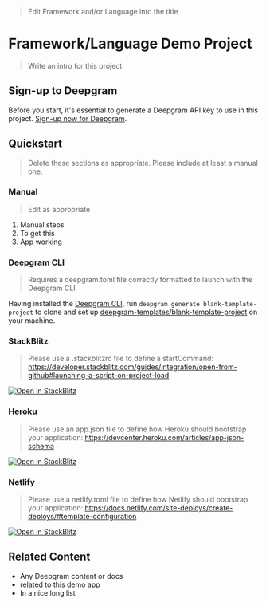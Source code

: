 > Edit Framework and/or Language into the title

# Framework/Language Demo Project

> Write an intro for this project

## Sign-up to Deepgram

Before you start, it's essential to generate a Deepgram API key to use in this project. [Sign-up now for Deepgram](https://console.deepgram.com/signup).

## Quickstart

> Delete these sections as appropriate. Please include at least a manual one.

### Manual

> Edit as appropriate

1. Manual steps
2. To get this
3. App working

### Deepgram CLI

> Requires a deepgram.toml file correctly formatted to launch with the Deepgram CLI

Having installed the [Deepgram CLI](https://github.com/deepgram-devs/deepgram-cli), run `deepgram generate blank-template-project` to clone and set up [deepgram-templates/blank-template-project](https://github.com/deepgram-templates/blank-template-project) on your machine.

### StackBlitz

> Please use a .stackblitzrc file to define a startCommand: https://developer.stackblitz.com/guides/integration/open-from-github#launching-a-script-on-project-load

[![Open in StackBlitz](https://developer.stackblitz.com/img/open_in_stackblitz.svg)](https://stackblitz.com/fork/github/deepgram-templates/blank-template-project)

### Heroku

> Please use an app.json file to define how Heroku should bootstrap your application: https://devcenter.heroku.com/articles/app-json-schema

[![Open in StackBlitz](https://www.herokucdn.com/deploy/button.svg)](https://heroku.com/deploy?template=https://github.com/deepgram-templates/blank-template-project)

### Netlify

> Please use a netlify.toml file to define how Netlify should bootstrap your application: https://docs.netlify.com/site-deploys/create-deploys/#template-configuration

[![Open in StackBlitz](https://www.netlify.com/img/deploy/button.svg)](https://github.com/deepgram-templates/blank-template-project)

## Related Content

- Any Deepgram content or docs
- related to this demo app
- In a nice long list
